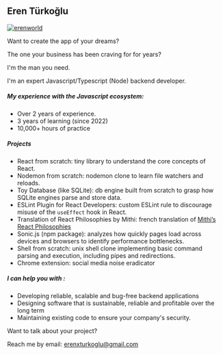## Eren Türkoğlu

<p align="left"> <a href="https://github.com/ryo-ma/github-profile-trophy"><img src="https://github-profile-trophy.vercel.app/?username=erenworld" alt="erenworld" /></a> </p>


Want to create the app of your dreams? 

The one your business has been craving for for years?

I'm the man you need.


I'm an expert Javascript/Typescript (Node) backend developer.

##### My experience with the Javascript ecosystem: 
- Over 2 years of experience.
- 3 years of learning (since 2022)
- 10,000+ hours of practice

##### Projects

- React from scratch: tiny library to understand the core concepts of React.
- Nodemon from scratch: nodemon clone to learn file watchers and reloads.
- Toy Database (like SQLite): db engine built from scratch to grasp how SQLite engines parse and store data.
- ESLint Plugin for React Developers: custom ESLint rule to discourage misuse of the `useEffect` hook in React.
- Translation of React Philosophies by Mithi: french translation of [Mithi’s React Philosophies](https://github.com/mithi/react-philosophies)
- Sonic.js (npm package): analyzes how quickly pages load across devices and browsers to identify performance bottlenecks.
- Shell from scratch: unix shell clone implementing basic command parsing and execution, including pipes and redirections.
- Chrome extension: social media noise eradicator

##### I can help you with : 
- Developing reliable, scalable and bug-free backend applications
- Designing software that is sustainable, reliable and profitable over the long term
- Maintaining existing code to ensure your company's security.

Want to talk about your project? 

Reach me by email: erenxturkoglu@gmail.com
